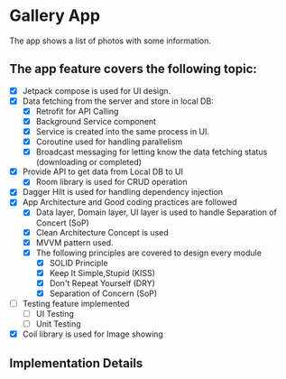 # Gallery App
The app shows a list of photos with some information. 
## The app feature covers the following topic:
- [x] Jetpack compose is used for UI design.
- [x] Data fetching from the server and store in local DB:
    - [x] Retrofit for API Calling
    - [x] Background Service component
    - [x] Service is created into the same process in UI.
    - [x] Coroutine used for handling parallelism
    - [x] Broadcast messaging for letting know the data fetching status (downloading or completed)
- [x] Provide API to get data from Local DB to UI
  - [x] Room library is used for CRUD operation
- [x] Dagger Hilt is used for handling dependency injection
- [x] App Architecture and Good coding practices are followed
  - [x] Data layer, Domain layer, UI layer is used to handle Separation of Concert (SoP)
  - [x] Clean Architecture Concept is used
  - [x] MVVM pattern used.
  - [x] The following principles are covered to design every module
    - [x] SOLID Principle
    - [x] Keep It Simple,Stupid (KISS)
    - [x] Don't Repeat Yourself (DRY)
    - [x] Separation of Concern (SoP)
- [ ] Testing feature implemented
  - [ ] UI Testing
  - [ ] Unit Testing
- [x] Coil library is used for Image showing
## Implementation Details
